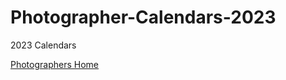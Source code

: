 # Photographer-Calendars-2023
2023 Calendars

[Photographers Home](https://github.com/paul-lucas-photography/Photographers)
